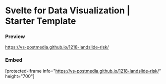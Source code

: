 # Svelte for Data Visualization | Starter Template

### Preview
https://vs-postmedia.github.io/1218-landslide-risk/

### Embed
[protected-iframe info="https://vs-postmedia.github.io/1218-landslide-risk/" height="700"]